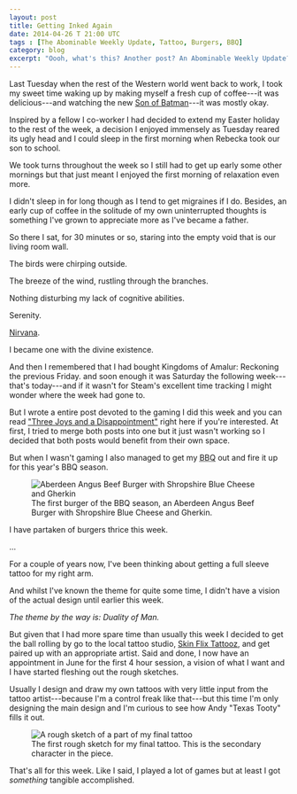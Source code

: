```yaml
---
layout: post
title: Getting Inked Again
date: 2014-04-26 T 21:00 UTC
tags : [The Abominable Weekly Update, Tattoo, Burgers, BBQ]
category: blog
excerpt: "Oooh, what's this? Another post? An Abominable Weekly Update? Well it's about time. Feast your eyes on a little of this and a little of that."
---
```

Last Tuesday when the rest of the Western world went back to work, I took my sweet time waking up by making myself a fresh cup of coffee---it was delicious---and watching the new [Son of Batman][sob]---it was mostly okay.

Inspired by a fellow I co-worker I had decided to extend my Easter holiday to the rest of the week, a decision I enjoyed immensely as Tuesday reared its ugly head and I could sleep in the first morning when Rebecka took our son to school.

We took turns throughout the week so I still had to get up early some other mornings but that just meant I enjoyed the first morning of relaxation even more.

I didn't sleep in for long though as I tend to get migraines if I do. Besides, an early cup of coffee in the solitude of my own uninterrupted thoughts is something I've grown to appreciate more as I've became a father.

So there I sat, for 30 minutes or so, staring into the empty void that is our living room wall.

The birds were chirping outside.

The breeze of the wind, rustling through the branches.

Nothing disturbing my lack of cognitive abilities.

Serenity.

[Nirvana][nirvana].

I became one with the divine existence.

And then I remembered that I had bought Kingdoms of Amalur: Reckoning the previous Friday. and soon enough it was Saturday the following week---that's today---and if it wasn't for Steam's excellent time tracking I might wonder where the week had gone to.

But I wrote a entire post devoted to the gaming I did this week and you can read ["Three Joys and a Disappointment"][blog] right here if you're interested. At first, I tried to merge both posts into one but it just wasn't working so I decided that both posts would benefit from their own space.

But when I wasn't gaming I also managed to get my <abbr title="Barbecue">BBQ</abbr> out and fire it up for this year's <abbr>BBQ</abbr> season.

<div>
<figure>
	<img class="js-lazy-load" data-original="/assets/posts/2014/april/getting-inked-again/first-bbq-burger-of-season-2014.jpg" alt="Aberdeen Angus Beef Burger with Shropshire Blue Cheese and Gherkin">
	<figcaption>The first burger of the BBQ season, an Aberdeen Angus Beef Burger with Shropshire Blue Cheese and Gherkin.</figcaption>
</figure>
</div>

I have partaken of burgers thrice this week.

...

For a couple of years now, I've been thinking about getting a full sleeve tattoo for my right arm.

And whilst I've known the theme for quite some time, I didn't have a vision of the actual design until earlier this week.

*The theme by the way is: Duality of Man.*

But given that I had more spare time than usually this week I decided to get the ball rolling by go to the local tattoo studio, [Skin Flix Tattooz][skin], and get paired up with an appropriate artist. Said and done, I now have an appointment in June for the first 4 hour session, a vision of what I want and I have started fleshing out the rough sketches.

Usually I design and draw my own tattoos with very little input from the tattoo artist---because I'm a control freak like that---but this time I'm only designing the main design and I'm curious to see how Andy "Texas Tooty" fills it out.

<div>
<figure>
	<img class="js-lazy-load" data-original="/assets/posts/2014/april/getting-inked-again/rough-sketch-of-final-tattoo.jpg" alt="A rough sketch of a part of my final tattoo">
	<figcaption>The first rough sketch for my final tattoo. This is the secondary character in the piece.</figcaption>
</figure>
</div>

That's all for this week. Like I said, I played a lot of games but at least I got *something* tangible accomplished.

[sob]: http://en.wikipedia.org/wiki/Son_of_Batman
[skin]: http://www.skinflixtattooz.co.uk/
[blog]: /blog/three-joys-and-a-disappointment
[nirvana]: http://en.wikipedia.org/wiki/Nirvana